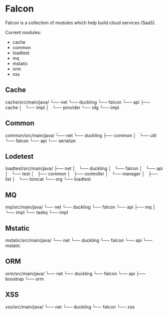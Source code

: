 Falcon
======

Falcon is a collection of modules which help build cloud services (SaaS).

Current modules:
* cache
* common
* loadtest
* mq
* mstatic
* orm
* xss

Cache
-----

cache/src/main/java/
└── net
    └── duckling
        └── falcon
            └── api
                ├── cache
                │   └── impl
                │       └── provider
                └── idg
                    └── impl

Common
------

common/src/main/java/
└── net
    └── duckling
        ├── common
        │   └── util
        └── falcon
            └── api
                └── serialize

Lodetest
--------

loadtest/src/main/java/
├── net
│   └── duckling
│       └── falcon
│           └── api
│               └── test
│                   ├── common
│                   ├── controller
│                   └── manager
│                       ├── list
│                       └── tomcat
└── org
    └── loadtest

MQ
--

mq/src/main/java/
└── net
    └── duckling
        └── falcon
            └── api
                ├── mq
                │   └── impl
                └── taskq
                    └── impl

Mstatic
-------

mstatic/src/main/java/
└── net
    └── duckling
        └── falcon
            └── api
                └── mstatic

ORM
---

orm/src/main/java/
└── net
    └── duckling
        └── falcon
            └── api
                ├── boostrap
                └── orm

XSS
---

xss/src/main/java/
└── net
    └── duckling
        └── falcon
            └── xss



